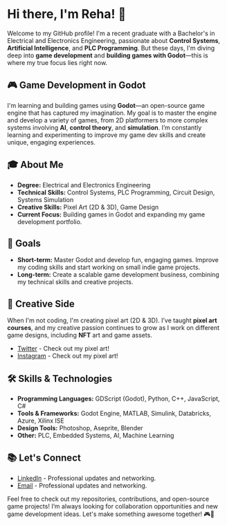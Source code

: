 # Hi there, I'm Reha! 👋

Welcome to my GitHub profile! I'm a recent graduate with a Bachelor's in Electrical and Electronics Engineering, passionate about **Control Systems**, **Artificial Intelligence**, and **PLC Programming**. But these days, I'm diving deep into **game development** and **building games with Godot**—this is where my true focus lies right now.

## 🎮 Game Development in Godot
I'm learning and building games using **Godot**—an open-source game engine that has captured my imagination. My goal is to master the engine and develop a variety of games, from 2D platformers to more complex systems involving **AI**, **control theory**, and **simulation**. I’m constantly learning and experimenting to improve my game dev skills and create unique, engaging experiences.

## 🎓 About Me
- **Degree:** Electrical and Electronics Engineering
- **Technical Skills:** Control Systems, PLC Programming, Circuit Design, Systems Simulation
- **Creative Skills:** Pixel Art (2D & 3D), Game Design
- **Current Focus:** Building games in Godot and expanding my game development portfolio.

## 🚀 Goals
- **Short-term:** Master Godot and develop fun, engaging games. Improve my coding skills and start working on small indie game projects.
- **Long-term:** Create a scalable game development business, combining my technical skills and creative projects.

## 🎨 Creative Side
When I'm not coding, I'm creating pixel art (2D & 3D). I’ve taught **pixel art courses**, and my creative passion continues to grow as I work on different game designs, including **NFT** art and game assets.
- [Twitter](https://twitter.com/exceptrea) - Check out my pixel art!
- [Instagram](https://instagram.com/exceptrea) - Check out my pixel art!

## 🛠️ Skills & Technologies
- **Programming Languages:** GDScript (Godot), Python, C++, JavaScript, C#
- **Tools & Frameworks:** Godot Engine, MATLAB, Simulink, Databricks, Azure, Xilinx ISE
- **Design Tools:** Photoshop, Aseprite, Blender
- **Other:** PLC, Embedded Systems, AI, Machine Learning

## 📚 Let's Connect
- [LinkedIn]([https://www.linkedin.com/in/metinrehaermetin](https://www.linkedin.com/in/metinrehaermetin/)) - Professional updates and networking.
- [Email]([rehawild@gmail.com](rehawild@gmail.com)) - Professional updates and networking.

Feel free to check out my repositories, contributions, and open-source game projects! I’m always looking for collaboration opportunities and new game development ideas. Let's make something awesome together! 🎮🌟
